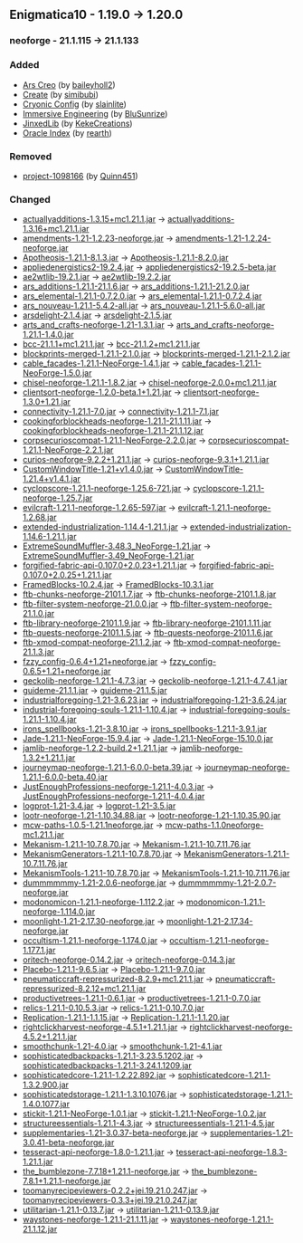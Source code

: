 ## Enigmatica10 - 1.19.0 -> 1.20.0

### neoforge - 21.1.115 -> 21.1.133

### Added

  * [Ars Creo](https://www.curseforge.com/minecraft/mc-mods/ars-creo) (by [baileyholl2](https://www.curseforge.com/members/baileyholl2/projects))
  * [Create](https://www.curseforge.com/minecraft/mc-mods/create) (by [simibubi](https://www.curseforge.com/members/simibubi/projects))
  * [Cryonic Config](https://www.curseforge.com/minecraft/mc-mods/cryonicconfig) (by [slainlite](https://www.curseforge.com/members/slainlite/projects))
  * [Immersive Engineering](https://www.curseforge.com/minecraft/mc-mods/immersive-engineering) (by [BluSunrize](https://www.curseforge.com/members/BluSunrize/projects))
  * [JinxedLib](https://www.curseforge.com/minecraft/mc-mods/jinxedlib) (by [KekeCreations](https://www.curseforge.com/members/KekeCreations/projects))
  * [Oracle Index](https://www.curseforge.com/minecraft/mc-mods/oracle-index) (by [rearth](https://www.curseforge.com/members/rearth/projects))

### Removed

  * [project-1098166](https://www.curseforge.com/minecraft/mc-mods/project-1098166) (by [Quinn451](https://www.curseforge.com/members/Quinn451/projects))

### Changed

  * [actuallyadditions-1.3.15+mc1.21.1.jar](https://www.curseforge.com/minecraft/mc-mods/actually-additions/files/6193603) -> [actuallyadditions-1.3.16+mc1.21.1.jar](https://www.curseforge.com/minecraft/mc-mods/actually-additions/files/6279918)
  * [amendments-1.21-1.2.23-neoforge.jar](https://www.curseforge.com/minecraft/mc-mods/amendments/files/6181678) -> [amendments-1.21-1.2.24-neoforge.jar](https://www.curseforge.com/minecraft/mc-mods/amendments/files/6258329)
  * [Apotheosis-1.21.1-8.1.3.jar](https://www.curseforge.com/minecraft/mc-mods/apotheosis/files/6148732) -> [Apotheosis-1.21.1-8.2.0.jar](https://www.curseforge.com/minecraft/mc-mods/apotheosis/files/6274323)
  * [appliedenergistics2-19.2.4.jar](https://www.curseforge.com/minecraft/mc-mods/applied-energistics-2/files/6225422) -> [appliedenergistics2-19.2.5-beta.jar](https://www.curseforge.com/minecraft/mc-mods/applied-energistics-2/files/6237438)
  * [ae2wtlib-19.2.1.jar](https://www.curseforge.com/minecraft/mc-mods/applied-energistics-2-wireless-terminals/files/6069961) -> [ae2wtlib-19.2.2.jar](https://www.curseforge.com/minecraft/mc-mods/applied-energistics-2-wireless-terminals/files/6285361)
  * [ars_additions-1.21.1-21.1.6.jar](https://www.curseforge.com/minecraft/mc-mods/ars-additions/files/6164563) -> [ars_additions-1.21.1-21.2.0.jar](https://www.curseforge.com/minecraft/mc-mods/ars-additions/files/6281502)
  * [ars_elemental-1.21.1-0.7.2.0.jar](https://www.curseforge.com/minecraft/mc-mods/ars-elemental/files/6164238) -> [ars_elemental-1.21.1-0.7.2.4.jar](https://www.curseforge.com/minecraft/mc-mods/ars-elemental/files/6286070)
  * [ars_nouveau-1.21.1-5.4.2-all.jar](https://www.curseforge.com/minecraft/mc-mods/ars-nouveau/files/6175894) -> [ars_nouveau-1.21.1-5.6.0-all.jar](https://www.curseforge.com/minecraft/mc-mods/ars-nouveau/files/6286951)
  * [arsdelight-2.1.4.jar](https://www.curseforge.com/minecraft/mc-mods/ars-nouveaus-flavors-delight/files/5992706) -> [arsdelight-2.1.5.jar](https://www.curseforge.com/minecraft/mc-mods/ars-nouveaus-flavors-delight/files/6291461)
  * [arts_and_crafts-neoforge-1.21-1.3.1.jar](https://www.curseforge.com/minecraft/mc-mods/artsandcrafts/files/5932084) -> [arts_and_crafts-neoforge-1.21.1-1.4.0.jar](https://www.curseforge.com/minecraft/mc-mods/artsandcrafts/files/6266035)
  * [bcc-21.1.1+mc1.21.1.jar](https://www.curseforge.com/minecraft/mc-mods/better-compatibility-checker/files/6214046) -> [bcc-21.1.2+mc1.21.1.jar](https://www.curseforge.com/minecraft/mc-mods/better-compatibility-checker/files/6229499)
  * [blockprints-merged-1.21.1-2.1.0.jar](https://www.curseforge.com/minecraft/mc-mods/block-prints/files/6205274) -> [blockprints-merged-1.21.1-2.1.2.jar](https://www.curseforge.com/minecraft/mc-mods/block-prints/files/6288520)
  * [cable_facades-1.21.1-NeoForge-1.4.1.jar](https://www.curseforge.com/minecraft/mc-mods/cable-facades/files/6145095) -> [cable_facades-1.21.1-NeoForge-1.5.0.jar](https://www.curseforge.com/minecraft/mc-mods/cable-facades/files/6275728)
  * [chisel-neoforge-1.21.1-1.8.2.jar](https://www.curseforge.com/minecraft/mc-mods/chisel-reborn/files/5872849) -> [chisel-neoforge-2.0.0+mc1.21.1.jar](https://www.curseforge.com/minecraft/mc-mods/chisel-reborn/files/6266285)
  * [clientsort-neoforge-1.2.0-beta.1+1.21.jar](https://www.curseforge.com/minecraft/mc-mods/clientsort/files/6170479) -> [clientsort-neoforge-1.3.0+1.21.jar](https://www.curseforge.com/minecraft/mc-mods/clientsort/files/6228081)
  * [connectivity-1.21.1-7.0.jar](https://www.curseforge.com/minecraft/mc-mods/connectivity/files/6217238) -> [connectivity-1.21.1-7.1.jar](https://www.curseforge.com/minecraft/mc-mods/connectivity/files/6229173)
  * [cookingforblockheads-neoforge-1.21.1-21.1.11.jar](https://www.curseforge.com/minecraft/mc-mods/cooking-for-blockheads/files/6200287) -> [cookingforblockheads-neoforge-1.21.1-21.1.12.jar](https://www.curseforge.com/minecraft/mc-mods/cooking-for-blockheads/files/6270548)
  * [corpsecurioscompat-1.21.1-NeoForge-2.2.0.jar](https://www.curseforge.com/minecraft/mc-mods/corpse-x-curios-api-compat/files/6201435) -> [corpsecurioscompat-1.21.1-NeoForge-2.2.1.jar](https://www.curseforge.com/minecraft/mc-mods/corpse-x-curios-api-compat/files/6235728)
  * [curios-neoforge-9.2.2+1.21.1.jar](https://www.curseforge.com/minecraft/mc-mods/curios/files/6076118) -> [curios-neoforge-9.3.1+1.21.1.jar](https://www.curseforge.com/minecraft/mc-mods/curios/files/6296219)
  * [CustomWindowTitle-1.21+v1.4.0.jar](https://www.curseforge.com/minecraft/mc-mods/custom-window-title/files/5824459) -> [CustomWindowTitle-1.21.4+v1.4.1.jar](https://www.curseforge.com/minecraft/mc-mods/custom-window-title/files/6273384)
  * [cyclopscore-1.21.1-neoforge-1.25.6-721.jar](https://www.curseforge.com/minecraft/mc-mods/cyclops-core/files/6199458) -> [cyclopscore-1.21.1-neoforge-1.25.7.jar](https://www.curseforge.com/minecraft/mc-mods/cyclops-core/files/6230091)
  * [evilcraft-1.21.1-neoforge-1.2.65-597.jar](https://www.curseforge.com/minecraft/mc-mods/evilcraft/files/6173946) -> [evilcraft-1.21.1-neoforge-1.2.68.jar](https://www.curseforge.com/minecraft/mc-mods/evilcraft/files/6296089)
  * [extended-industrialization-1.14.4-1.21.1.jar](https://www.curseforge.com/minecraft/mc-mods/extended-industrialization/files/6219171) -> [extended-industrialization-1.14.6-1.21.1.jar](https://www.curseforge.com/minecraft/mc-mods/extended-industrialization/files/6282910)
  * [ExtremeSoundMuffler-3.48.3_NeoForge-1.21.jar](https://www.curseforge.com/minecraft/mc-mods/extreme-sound-muffler/files/5837787) -> [ExtremeSoundMuffler-3.49_NeoForge-1.21.jar](https://www.curseforge.com/minecraft/mc-mods/extreme-sound-muffler/files/6279169)
  * [forgified-fabric-api-0.107.0+2.0.23+1.21.1.jar](https://www.curseforge.com/minecraft/mc-mods/forgified-fabric-api/files/6136650) -> [forgified-fabric-api-0.107.0+2.0.25+1.21.1.jar](https://www.curseforge.com/minecraft/mc-mods/forgified-fabric-api/files/6289153)
  * [FramedBlocks-10.2.4.jar](https://www.curseforge.com/minecraft/mc-mods/framedblocks/files/6127891) -> [FramedBlocks-10.3.1.jar](https://www.curseforge.com/minecraft/mc-mods/framedblocks/files/6280708)
  * [ftb-chunks-neoforge-2101.1.7.jar](https://www.curseforge.com/minecraft/mc-mods/ftb-chunks-forge/files/6121389) -> [ftb-chunks-neoforge-2101.1.8.jar](https://www.curseforge.com/minecraft/mc-mods/ftb-chunks-forge/files/6295696)
  * [ftb-filter-system-neoforge-21.0.0.jar](https://www.curseforge.com/minecraft/mc-mods/ftb-filter-system/files/5584360) -> [ftb-filter-system-neoforge-21.1.0.jar](https://www.curseforge.com/minecraft/mc-mods/ftb-filter-system/files/6259288)
  * [ftb-library-neoforge-2101.1.9.jar](https://www.curseforge.com/minecraft/mc-mods/ftb-library-forge/files/6161173) -> [ftb-library-neoforge-2101.1.11.jar](https://www.curseforge.com/minecraft/mc-mods/ftb-library-forge/files/6288637)
  * [ftb-quests-neoforge-2101.1.5.jar](https://www.curseforge.com/minecraft/mc-mods/ftb-quests-forge/files/6167037) -> [ftb-quests-neoforge-2101.1.6.jar](https://www.curseforge.com/minecraft/mc-mods/ftb-quests-forge/files/6259299)
  * [ftb-xmod-compat-neoforge-21.1.2.jar](https://www.curseforge.com/minecraft/mc-mods/ftb-xmod-compat/files/6048646) -> [ftb-xmod-compat-neoforge-21.1.3.jar](https://www.curseforge.com/minecraft/mc-mods/ftb-xmod-compat/files/6259292)
  * [fzzy_config-0.6.4+1.21+neoforge.jar](https://www.curseforge.com/minecraft/mc-mods/fzzy-config/files/6144532) -> [fzzy_config-0.6.5+1.21+neoforge.jar](https://www.curseforge.com/minecraft/mc-mods/fzzy-config/files/6272628)
  * [geckolib-neoforge-1.21.1-4.7.3.jar](https://www.curseforge.com/minecraft/mc-mods/geckolib/files/6027599) -> [geckolib-neoforge-1.21.1-4.7.4.1.jar](https://www.curseforge.com/minecraft/mc-mods/geckolib/files/6295052)
  * [guideme-21.1.1.jar](https://www.curseforge.com/minecraft/mc-mods/guideme/files/6223759) -> [guideme-21.1.5.jar](https://www.curseforge.com/minecraft/mc-mods/guideme/files/6290339)
  * [industrialforegoing-1.21-3.6.23.jar](https://www.curseforge.com/minecraft/mc-mods/industrial-foregoing/files/6196910) -> [industrialforegoing-1.21-3.6.24.jar](https://www.curseforge.com/minecraft/mc-mods/industrial-foregoing/files/6283758)
  * [industrial-foregoing-souls-1.21.1-1.10.4.jar](https://www.curseforge.com/minecraft/mc-mods/industrial-foregoing-souls/files/6151480) -> [industrial-foregoing-souls-1.21.1-1.10.4.jar](https://www.curseforge.com/minecraft/mc-mods/industrial-foregoing-souls/files/6235883)
  * [irons_spellbooks-1.21-3.8.10.jar](https://www.curseforge.com/minecraft/mc-mods/irons-spells-n-spellbooks/files/6197625) -> [irons_spellbooks-1.21.1-3.9.1.jar](https://www.curseforge.com/minecraft/mc-mods/irons-spells-n-spellbooks/files/6282642)
  * [Jade-1.21.1-NeoForge-15.9.4.jar](https://www.curseforge.com/minecraft/mc-mods/jade/files/6198776) -> [Jade-1.21.1-NeoForge-15.10.0.jar](https://www.curseforge.com/minecraft/mc-mods/jade/files/6291517)
  * [jamlib-neoforge-1.2.2-build.2+1.21.1.jar](https://www.curseforge.com/minecraft/mc-mods/jamlib/files/5988164) -> [jamlib-neoforge-1.3.2+1.21.1.jar](https://www.curseforge.com/minecraft/mc-mods/jamlib/files/6240316)
  * [journeymap-neoforge-1.21.1-6.0.0-beta.39.jar](https://www.curseforge.com/minecraft/mc-mods/journeymap/files/6213329) -> [journeymap-neoforge-1.21.1-6.0.0-beta.40.jar](https://www.curseforge.com/minecraft/mc-mods/journeymap/files/6293771)
  * [JustEnoughProfessions-neoforge-1.21.1-4.0.3.jar](https://www.curseforge.com/minecraft/mc-mods/just-enough-professions-jep/files/5805652) -> [JustEnoughProfessions-neoforge-1.21.1-4.0.4.jar](https://www.curseforge.com/minecraft/mc-mods/just-enough-professions-jep/files/6231254)
  * [logprot-1.21-3.4.jar](https://www.curseforge.com/minecraft/mc-mods/login-protection/files/5559306) -> [logprot-1.21-3.5.jar](https://www.curseforge.com/minecraft/mc-mods/login-protection/files/6293744)
  * [lootr-neoforge-1.21-1.10.34.88.jar](https://www.curseforge.com/minecraft/mc-mods/lootr/files/6108640) -> [lootr-neoforge-1.21-1.10.35.90.jar](https://www.curseforge.com/minecraft/mc-mods/lootr/files/6294335)
  * [mcw-paths-1.0.5-1.21.1neoforge.jar](https://www.curseforge.com/minecraft/mc-mods/macaws-paths-and-pavings/files/5635678) -> [mcw-paths-1.1.0neoforge-mc1.21.1.jar](https://www.curseforge.com/minecraft/mc-mods/macaws-paths-and-pavings/files/6244049)
  * [Mekanism-1.21.1-10.7.8.70.jar](https://www.curseforge.com/minecraft/mc-mods/mekanism/files/6018306) -> [Mekanism-1.21.1-10.7.11.76.jar](https://www.curseforge.com/minecraft/mc-mods/mekanism/files/6297061)
  * [MekanismGenerators-1.21.1-10.7.8.70.jar](https://www.curseforge.com/minecraft/mc-mods/mekanism-generators/files/6018309) -> [MekanismGenerators-1.21.1-10.7.11.76.jar](https://www.curseforge.com/minecraft/mc-mods/mekanism-generators/files/6297064)
  * [MekanismTools-1.21.1-10.7.8.70.jar](https://www.curseforge.com/minecraft/mc-mods/mekanism-tools/files/6018310) -> [MekanismTools-1.21.1-10.7.11.76.jar](https://www.curseforge.com/minecraft/mc-mods/mekanism-tools/files/6297065)
  * [dummmmmmy-1.21-2.0.6-neoforge.jar](https://www.curseforge.com/minecraft/mc-mods/mmmmmmmmmmmm/files/5779508) -> [dummmmmmy-1.21-2.0.7-neoforge.jar](https://www.curseforge.com/minecraft/mc-mods/mmmmmmmmmmmm/files/6237115)
  * [modonomicon-1.21.1-neoforge-1.112.2.jar](https://www.curseforge.com/minecraft/mc-mods/modonomicon/files/6182122) -> [modonomicon-1.21.1-neoforge-1.114.0.jar](https://www.curseforge.com/minecraft/mc-mods/modonomicon/files/6280617)
  * [moonlight-1.21-2.17.30-neoforge.jar](https://www.curseforge.com/minecraft/mc-mods/selene/files/6224057) -> [moonlight-1.21-2.17.34-neoforge.jar](https://www.curseforge.com/minecraft/mc-mods/selene/files/6285008)
  * [occultism-1.21.1-neoforge-1.174.0.jar](https://www.curseforge.com/minecraft/mc-mods/occultism/files/6209397) -> [occultism-1.21.1-neoforge-1.177.1.jar](https://www.curseforge.com/minecraft/mc-mods/occultism/files/6266661)
  * [oritech-neoforge-0.14.2.jar](https://www.curseforge.com/minecraft/mc-mods/oritech/files/6199166) -> [oritech-neoforge-0.14.3.jar](https://www.curseforge.com/minecraft/mc-mods/oritech/files/6227002)
  * [Placebo-1.21.1-9.6.5.jar](https://www.curseforge.com/minecraft/mc-mods/placebo/files/6105436) -> [Placebo-1.21.1-9.7.0.jar](https://www.curseforge.com/minecraft/mc-mods/placebo/files/6274181)
  * [pneumaticcraft-repressurized-8.2.9+mc1.21.1.jar](https://www.curseforge.com/minecraft/mc-mods/pneumaticcraft-repressurized/files/6202498) -> [pneumaticcraft-repressurized-8.2.12+mc1.21.1.jar](https://www.curseforge.com/minecraft/mc-mods/pneumaticcraft-repressurized/files/6288626)
  * [productivetrees-1.21.1-0.6.1.jar](https://www.curseforge.com/minecraft/mc-mods/productivetrees/files/5940232) -> [productivetrees-1.21.1-0.7.0.jar](https://www.curseforge.com/minecraft/mc-mods/productivetrees/files/6263281)
  * [relics-1.21.1-0.10.5.3.jar](https://www.curseforge.com/minecraft/mc-mods/relics-mod/files/6214002) -> [relics-1.21.1-0.10.7.0.jar](https://www.curseforge.com/minecraft/mc-mods/relics-mod/files/6285204)
  * [Replication-1.21.1-1.1.15.jar](https://www.curseforge.com/minecraft/mc-mods/replication/files/6168308) -> [Replication-1.21.1-1.1.20.jar](https://www.curseforge.com/minecraft/mc-mods/replication/files/6285224)
  * [rightclickharvest-neoforge-4.5.1+1.21.1.jar](https://www.curseforge.com/minecraft/mc-mods/rightclickharvest/files/6221961) -> [rightclickharvest-neoforge-4.5.2+1.21.1.jar](https://www.curseforge.com/minecraft/mc-mods/rightclickharvest/files/6270750)
  * [smoothchunk-1.21-4.0.jar](https://www.curseforge.com/minecraft/mc-mods/smooth-chunk-save/files/6118218) -> [smoothchunk-1.21-4.1.jar](https://www.curseforge.com/minecraft/mc-mods/smooth-chunk-save/files/6296628)
  * [sophisticatedbackpacks-1.21.1-3.23.5.1202.jar](https://www.curseforge.com/minecraft/mc-mods/sophisticated-backpacks/files/6223088) -> [sophisticatedbackpacks-1.21.1-3.24.1.1209.jar](https://www.curseforge.com/minecraft/mc-mods/sophisticated-backpacks/files/6246606)
  * [sophisticatedcore-1.21.1-1.2.22.892.jar](https://www.curseforge.com/minecraft/mc-mods/sophisticated-core/files/6225430) -> [sophisticatedcore-1.21.1-1.3.2.900.jar](https://www.curseforge.com/minecraft/mc-mods/sophisticated-core/files/6266804)
  * [sophisticatedstorage-1.21.1-1.3.10.1076.jar](https://www.curseforge.com/minecraft/mc-mods/sophisticated-storage/files/6217937) -> [sophisticatedstorage-1.21.1-1.4.0.1077.jar](https://www.curseforge.com/minecraft/mc-mods/sophisticated-storage/files/6241215)
  * [stickit-1.21.1-NeoForge-1.0.1.jar](https://www.curseforge.com/minecraft/mc-mods/stick-it/files/6099183) -> [stickit-1.21.1-NeoForge-1.0.2.jar](https://www.curseforge.com/minecraft/mc-mods/stick-it/files/6285421)
  * [structureessentials-1.21.1-4.3.jar](https://www.curseforge.com/minecraft/mc-mods/structure-essentials-forge-fabric/files/6226415) -> [structureessentials-1.21.1-4.5.jar](https://www.curseforge.com/minecraft/mc-mods/structure-essentials-forge-fabric/files/6277115)
  * [supplementaries-1.21-3.0.37-beta-neoforge.jar](https://www.curseforge.com/minecraft/mc-mods/supplementaries/files/6213051) -> [supplementaries-1.21-3.0.41-beta-neoforge.jar](https://www.curseforge.com/minecraft/mc-mods/supplementaries/files/6284266)
  * [tesseract-api-neoforge-1.8.0-1.21.1.jar](https://www.curseforge.com/minecraft/mc-mods/tesseract-api-neoforge/files/6182978) -> [tesseract-api-neoforge-1.8.3-1.21.1.jar](https://www.curseforge.com/minecraft/mc-mods/tesseract-api-neoforge/files/6294390)
  * [the_bumblezone-7.7.18+1.21.1-neoforge.jar](https://www.curseforge.com/minecraft/mc-mods/the-bumblezone-forge/files/6205187) -> [the_bumblezone-7.8.1+1.21.1-neoforge.jar](https://www.curseforge.com/minecraft/mc-mods/the-bumblezone-forge/files/6285563)
  * [toomanyrecipeviewers-0.2.2+jei.19.21.0.247.jar](https://www.curseforge.com/minecraft/mc-mods/tmrv/files/6226398) -> [toomanyrecipeviewers-0.3.3+jei.19.21.0.247.jar](https://www.curseforge.com/minecraft/mc-mods/tmrv/files/6269681)
  * [utilitarian-1.21.1-0.13.7.jar](https://www.curseforge.com/minecraft/mc-mods/utilitarian/files/6204350) -> [utilitarian-1.21.1-0.13.9.jar](https://www.curseforge.com/minecraft/mc-mods/utilitarian/files/6276877)
  * [waystones-neoforge-1.21.1-21.1.11.jar](https://www.curseforge.com/minecraft/mc-mods/waystones/files/6225072) -> [waystones-neoforge-1.21.1-21.1.12.jar](https://www.curseforge.com/minecraft/mc-mods/waystones/files/6270559)

